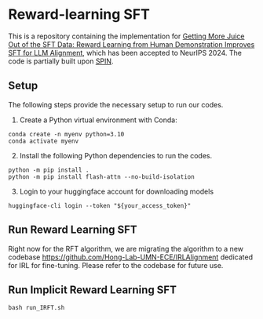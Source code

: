 # Reward-learning SFT

This is a repository containing the implementation for [Getting More Juice Out of the SFT Data: Reward Learning from Human Demonstration Improves SFT for LLM Alignment](https://arxiv.org/pdf/2405.17888), which has been accepted to NeurIPS 2024. The code is partially built upon [SPIN](https://github.com/uclaml/SPIN).

## Setup
The following steps provide the necessary setup to run our codes.
1. Create a Python virtual environment with Conda:
```
conda create -n myenv python=3.10
conda activate myenv
```
2. Install the following Python dependencies to run the codes.
```
python -m pip install .
python -m pip install flash-attn --no-build-isolation
```
3. Login to your huggingface account for downloading models
```
huggingface-cli login --token "${your_access_token}"
```

## Run Reward Learning SFT

Right now for the RFT algorithm, we are migrating the algorithm to a new codebase https://github.com/Hong-Lab-UMN-ECE/IRLAlignment dedicated for IRL for fine-tuning. Please refer to the codebase for future use.

## Run Implicit Reward Learning SFT
```
bash run_IRFT.sh
```
